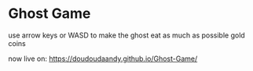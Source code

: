 # Ghost Game
 use arrow keys or WASD to make the ghost eat as much as possible gold coins

now live on: https://doudoudaandy.github.io/Ghost-Game/
